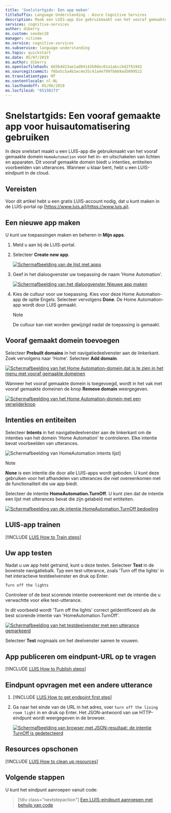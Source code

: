 ```yaml
---
title: 'Snelstartgids: Een app maken'
titleSuffix: Language Understanding - Azure Cognitive Services
description: Maak een LUIS-app die gebruikmaakt van het vooraf gemaakte domein `HomeAutomation` voor het in- en uitschakelen van lichten en apparaten. Dit vooraf gemaakte domein biedt u intenties, entiteiten voorbeelden van utterances. Wanneer u klaar bent, hebt u een LUIS-eindpunt in de cloud.
services: cognitive-services
author: diberry
ms.custom: seodec18
manager: nitinme
ms.service: cognitive-services
ms.subservice: language-understanding
ms.topic: quickstart
ms.date: 05/07/2019
ms.author: diberry
ms.openlocfilehash: 6d3b4d23ae1ad04142b0dec01a1abccbd2f81942
ms.sourcegitcommit: f6ba5c5a4b1ec4e35c41a4e799fb669ad5099522
ms.translationtype: MT
ms.contentlocale: nl-NL
ms.lasthandoff: 05/06/2019
ms.locfileid: "65150173"
---
```

# <a name="quickstart-use-prebuilt-home-automation-app"></a>Snelstartgids: Een vooraf gemaakte app voor huisautomatisering gebruiken

In deze snelstart maakt u een LUIS-app die gebruikmaakt van het vooraf gemaakte domein `HomeAutomation` voor het in- en uitschakelen van lichten en apparaten. Dit vooraf gemaakte domein biedt u intenties, entiteiten voorbeelden van utterances. Wanneer u klaar bent, hebt u een LUIS-eindpunt in de cloud.

## <a name="prerequisites"></a>Vereisten

Voor dit artikel hebt u een gratis LUIS-account nodig, dat u kunt maken in de LUIS-portal op [https://www.luis.ai](https://www.luis.ai). 

## <a name="create-a-new-app"></a>Een nieuwe app maken
U kunt uw toepassingen maken en beheren in **Mijn apps**. 

1. Meld u aan bij de LUIS-portal.

2. Selecteer **Create new app**.

    [![Schermafbeelding van de lijst met apps](media/luis-quickstart-new-app/app-list.png "Schermafbeelding van de lijst met apps")](media/luis-quickstart-new-app/app-list.png)

3. Geef in het dialoogvenster uw toepassing de naam 'Home Automation'.

    [![Schermafbeelding van het dialoogvenster Nieuwe app maken](media/luis-quickstart-new-app/create-new-app-dialog.png "Schermafbeelding van het dialoogvenster Nieuwe app maken")](media/luis-quickstart-new-app/create-new-app-dialog.png)

4. Kies de cultuur voor uw toepassing. Kies voor deze Home Automation-app de optie Engels. Selecteer vervolgens **Done**. De Home Automation-app wordt door LUIS gemaakt. 

    >[!NOTE]
    >De cultuur kan niet worden gewijzigd nadat de toepassing is gemaakt. 

## <a name="add-prebuilt-domain"></a>Vooraf gemaakt domein toevoegen

Selecteer **Prebuilt domains** in het navigatiedeelvenster aan de linkerkant. Zoek vervolgens naar 'Home'. Selecteer **Add domain**.

[![Schermafbeelding van het Home Automation-domein dat is te zien in het menu met vooraf gemaakte domeinen](media/luis-quickstart-new-app/home-automation.png "Schermafbeelding van het Home Automation-domein dat is te zien in het menu met vooraf gemaakte domeinen")](media/luis-quickstart-new-app/home-automation.png)

Wanneer het vooraf gemaakte domein is toegevoegd, wordt in het vak met vooraf gemaakte domeinen de knop **Remove domain** weergegeven.

[![Schermafbeelding van het Home Automation-domein met een verwijderknop](media/luis-quickstart-new-app/remove-domain.png "Schermafbeelding van het Home Automation-domein met een verwijderknop")](media/luis-quickstart-new-app/remove-domain.png)

## <a name="intents-and-entities"></a>Intenties en entiteiten

Selecteer **Intents** in het navigatiedeelvenster aan de linkerkant om de intenties van het domein 'Home Automation' te controleren. Elke intentie bevat voorbeelden van utterances.

![Schermafbeelding van HomeAutomation intents lijst](media/luis-quickstart-new-app/home-automation-intents.png "Screenshot van HomeAutomation intents lijst")]

> [!NOTE]
> **None** is een intentie die door alle LUIS-apps wordt geboden. U kunt deze gebruiken voor het afhandelen van utterances die niet overeenkomen met de functionaliteit die uw app biedt. 

Selecteer de intentie **HomeAutomation.TurnOff**. U kunt zien dat de intentie een lijst met utterances bevat die zijn gelabeld met entiteiten.

[![Schermafbeelding van de intentie HomeAutomation.TurnOff bedoeling](media/luis-quickstart-new-app/home-automation-turnon.png "Schermafbeelding van de intentie HomeAutomation.TurnOff")](media/luis-quickstart-new-app/home-automation-turnon.png)

## <a name="train-the-luis-app"></a>LUIS-app trainen

[!INCLUDE [LUIS How to Train steps](../../../includes/cognitive-services-luis-tutorial-how-to-train.md)]

## <a name="test-your-app"></a>Uw app testen
Nadat u uw app hebt getraind, kunt u deze testen. Selecteer **Test** in de bovenste navigatiebalk. Typ een test-utterance, zoals 'Turn off the lights' in het interactieve testdeelvenster en druk op Enter. 

```
Turn off the lights
```

Controleer of de best scorende intentie overeenkomt met de intentie die u verwachtte voor elke test-utterance.

In dit voorbeeld wordt 'Turn off the lights' correct geïdentificeerd als de best scorende intentie van 'HomeAutomation.TurnOff'.

[![Schermafbeelding van het testdeelvenster met een utterance gemarkeerd](media/luis-quickstart-new-app/test.png "Schermafbeelding van het testdeelvenster met een utterance gemarkeerd")](media/luis-quickstart-new-app/test.png)


Selecteer **Test** nogmaals om het deelvenster samen te vouwen. 

<a name="publish-your-app"></a>

## <a name="publish-the-app-to-get-the-endpoint-url"></a>App publiceren om eindpunt-URL op te vragen

[!INCLUDE [LUIS How to Publish steps](../../../includes/cognitive-services-luis-tutorial-how-to-publish.md)]

## <a name="query-the-endpoint-with-a-different-utterance"></a>Eindpunt opvragen met een andere utterance

1. [!INCLUDE [LUIS How to get endpoint first step](../../../includes/cognitive-services-luis-tutorial-how-to-get-endpoint.md)] 

2. Ga naar het einde van de URL in het adres, voer `turn off the living room light` in en druk op Enter. Het JSON-antwoord van uw HTTP-eindpunt wordt weergegeven in de browser.

    [![Schermafbeelding van browser met JSON-resultaat: de intentie TurnOff is gedetecteerd](media/luis-quickstart-new-app/turn-off-living-room.png "Schermafbeelding van browser met JSON-resultaat: de intentie TurnOff is gedetecteerd")](media/luis-quickstart-new-app/turn-off-living-room.png)
    
## <a name="clean-up-resources"></a>Resources opschonen

[!INCLUDE [LUIS How to clean up resources](../../../includes/cognitive-services-luis-tutorial-how-to-clean-up-resources.md)]

## <a name="next-steps"></a>Volgende stappen

U kunt het eindpunt aanroepen vanuit code:

> [!div class="nextstepaction"]
> [Een LUIS-eindpunt aanroepen met behulp van code](luis-get-started-cs-get-intent.md)
